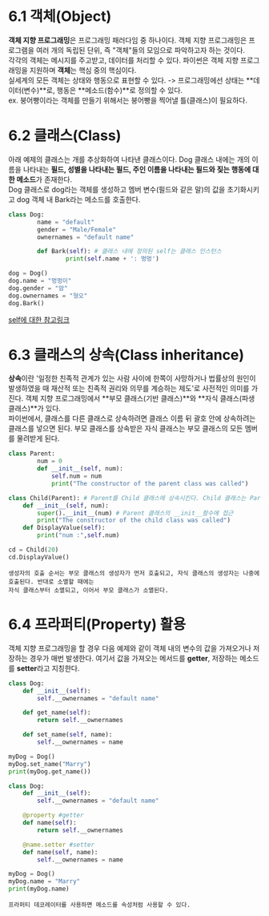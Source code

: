 # 6.1 객체(Object)
**객체 지향 프로그래밍**은 프로그래밍 패러다임 중 하나이다. 객체 지향 프로그래밍은 프로그램을 여러 개의 독립된 단위, 즉 "객체"들의 모임으로 파악하고자 하는 것이다.       
각각의 객체는 메시지를 주고받고, 데이터를 처리할 수 있다. 파이썬은 객체 지향 프로그래밍을 지원하며 **객체**는 핵심 중의 핵심이다.          
실세계의 모든 객체는 상태와 행동으로 표현할 수 있다. -> 프로그래밍에선 상태는 **데이터(변수)**로, 행동은 **메소드(함수)**로 정의할 수 있다.             
ex. 붕어빵이라는 객체를 만들기 위해서는 붕어빵을 찍어낼 틀(클래스)이 필요하다.

# 6.2 클래스(Class)
아래 예제의 클래스는 개를 추상화하여 나타낸 클래스이다. Dog 클래스 내에는 개의 이름을 나타내는 
**필드, 성별을 나타내는 필드, 주인 이름을 나타내는 필드와 짖는 행동에 대한 메소드**가 존재한다.        
Dog 클래스로 dog라는 객체를 생성하고 멤버 변수(필드와 같은 말)의 값을 초기화시키고 dog 객체 내 Bark라는 메소드를 호출한다.        

```py
class Dog:
        name = "default"
        gender = "Male/Female"
        ownernames = "default name"

        def Bark(self): # 클래스 내에 정의된 self는 클래스 인스턴스
                print(self.name + ': 멍멍')

dog = Dog()
dog.name = "멍멍이"
dog.gender = "암"
dog.ownernames = "형오"
dog.Bark()
```
[self에 대한 참고링크](https://wikidocs.net/1742)          

# 6.3 클래스의 상속(Class inheritance)
**상속**이란 '일정한 친족적 관계가 있는 사람 사이에 한쪽이 사망하거나 법률상의 원인이 발생하였을 때 재산적 또는 친족적 권리와 의무를 계승하는 제도'로 사전적인 의미를 가진다.
객체 지향 프로그래밍에서 **부모 클래스(기반 클래스)**와 **자식 클래스(파생 클래스)**가 있다.             
파이썬에서, 클래스를 다른 클래스로 상속하려면 클래스 이름 뒤 괄호 안에 상속하려는 클래스를 넣으면 된다. 
부모 클래스를 상속받은 자식 클래스는 부모 클래스의 모든 멤버를 물려받게 된다.

```py
class Parent:
        num = 0
        def __init__(self, num):
            self.num = num
            print("The constructor of the parent class was called")

class Child(Parent): # Parent를 Child 클래스에 상속시킨다. Child 클래스는 Parent 클래스의 데이터와 메소드를 물려받는다.
    def __init__(self, num):
        super().__init__(num) # Parent 클래스의 __init__함수에 접근
        print("The constructor of the child class was called")
    def DisplayValue(self):
        print("num :",self.num)

cd = Child(20)
cd.DisplayValue()
```
~~~
생성자의 호출 순서는 부모 클래스의 생성자가 먼저 호출되고, 자식 클래스의 생성자는 나중에 호출된다. 반대로 소멸할 때에는
자식 클래스부터 소멸되고, 이어서 부모 클래스가 소멸된다.
~~~

# 6.4 프라퍼티(Property) 활용
객체 지향 프로그래밍을 할 경우 다음 예제와 같이 객체 내의 변수의 값을 가져오거나 저장하는 경우가 매번 발생한다. 여기서 값을 가져오는 메서드를 **getter**,
저장하는 메소드를 **setter**라고 지칭한다.
```py
class Dog:
    def __init__(self):
        self.__ownernames = "default name"

    def get_name(self):
        return self.__ownernames

    def set_name(self, name):
        self.__ownernames = name

myDog = Dog()
myDog.set_name("Marry")
print(myDog.get_name())
```

```py
class Dog:
    def __init__(self):
        self.__ownernames = "default name"

    @property #getter
    def name(self):
        return self.__ownernames

    @name.setter #setter
    def name(self, name):
        self.__ownernames = name

myDog = Dog()
myDog.name = "Marry"
print(myDog.name)
```

~~~
프라퍼티 데코레이터를 사용하면 메소드를 속성처럼 사용할 수 있다.
~~~

